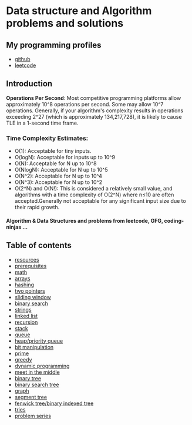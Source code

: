 # Data structure and Algorithm problems and solutions

## My programming profiles
- [github](https://github.com/abhishekghoshh)
- [leetcode](https://leetcode.com/u/abhishekghoshh/)

## Introduction

**Operations Per Second**: Most competitive programming platforms allow approximately 10^8 operations per second. Some may allow 10^7 operations. Generally, if your algorithm's complexity results in operations exceeding 2^27 (which is approximately 134,217,728),
it is likely to cause TLE in a 1-second time frame.

### Time Complexity Estimates:

- O(1): Acceptable for tiny inputs.
- O(logN): Acceptable for inputs up to 10^9
- O(N): Acceptable for N up to 10^8
- O(NlogN): Acceptable for N up to 10^5
- O(N^2): Acceptable for N up to 10^4
- O(N^3): Acceptable for N up to 10^2
- O(2^N) and O(N!): This is considered a relatively small value, and algorithms with a time complexity of O(2^N)
  where n≤10 are often accepted.Generally not acceptable for any significant input size due to their rapid growth.

#### Algorithm & Data Structures and problems from leetcode, GFG, coding-ninjas ...

## Table of contents
- [resources](/resources/resources.md)
- [prerequisites](/resources/prerequisites.md)
- [math](/resources/maths.md)
- [arrays](/resources/arrays.md)
- [hashing](/resources/hashing.md)
- [two pointers](/resources/two-pointers.md)
- [sliding window](/resources/sliding-window.md)
- [binary search](/resources/binary-search.md)
- [strings](/resources/strings.md)
- [linked list](/resources/linked-list.md)
- [recursion](/resources/recursion.md)
- [stack](/resources/stack.md)
- [queue](/resources/queue.md)
- [heap/priority queue](/resources/heap.md)
- [bit manipulation](/resources/bit-manipulation.md)
- [prime](/resources/prime.md)
- [greedy](/resources/greedy.md)
- [dynamic programming](/resources/dynamic-programming.md)
- [meet in the middle](/resources/meet-in-the-middle.md)
- [binary tree](/resources/binary-tree.md)
- [binary search tree](/resources/binary-search-tree.md)
- [graph](/resources/graph.md)
- [segment tree](/resources/segment-tree.md)
- [fenwick tree/binary indexed tree](/resources/fenwick-tree.md)
- [tries](/resources/tries.md)
- [problem series](/resources/problem-series.md)
